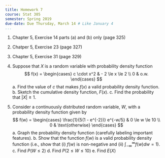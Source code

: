 ```yaml
---
title: Homework 7
course: Stat 305
semester: Spring 2019
due-date: Due Thursday, March 14 # Like January 4
...
```


1. Chapter 5, Exercise 14 parts (a) and (b) only (page 325)

2. Chatper 5, Exercise 23 (page 327)

3. Chapter 5, Exercise 31 (page 329)

4. Suppose that $X$ is a random variable with probability density function $$ f(x) = \begin{cases} c \cdot x^2 & - 2 \le x \le 2 \\ 0 & o.w. \end{cases} $$
   a. Find the value of $c$ that makes $f(x)$ a valid probability density function.
   b. Sketch the cumulative density function, $F(x)$. 
   c. Find the probability that $|X| \ge 1$.

5. Consider a continuously distributed random variable, $W$, with a probability density function given by $$ f(w) = \begin{cases} \frac{1}{5(1 - e^{-2})} e^{-w/5} & 0 \le w \le 10 \\ 0 & \text{otherwise} \end{cases} $$
   a. Graph the probability density function (carefully labeling important features).
   b. Show that the function $f(w)$ is a valid probability density function (i.e., show that (i) $f(w)$ is non-negative and (ii) $\int_{-\infty}^{\infty} f(w) dw = 1$).
   c. Find $P(W \le 2)$
   d. Find $P(2 \le W \le 10)$
   e. Find $E(X)$

